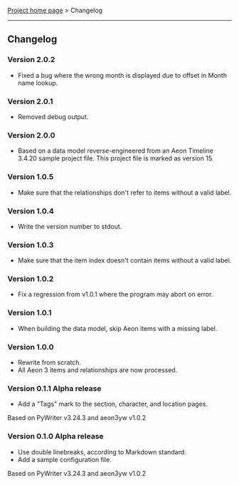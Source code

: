[Project home page](index) > Changelog

------------------------------------------------------------------------

## Changelog

### Version 2.0.2

- Fixed a bug where the wrong month is displayed due to offset in Month name lookup. 

### Version 2.0.1

- Removed debug output.

### Version 2.0.0

- Based on a data model reverse-engineered from an Aeon Timeline 3.4.20 
  sample project file. This project file is marked as version 15. 

### Version 1.0.5

- Make sure that the relationships don't refer to items without a valid label.

### Version 1.0.4

- Write the version number to stdout. 

### Version 1.0.3

- Make sure that the item index doesn't contain items without a valid label.

### Version 1.0.2

- Fix a regression from v1.0.1 where the program may abort on error.

### Version 1.0.1

- When building the data model, skip Aeon items with a missing label. 

### Version 1.0.0

- Rewrite from scratch.
- All Aeon 3 items and relationships are now processed.

### Version 0.1.1 Alpha release

- Add a "Tags" mark to the section, character, and location pages. 

Based on PyWriter v3.24.3 and aeon3yw v1.0.2

### Version 0.1.0 Alpha release

- Use double linebreaks, according to Markdown standard.
- Add a sample configuration file.

Based on PyWriter v3.24.3 and aeon3yw v1.0.2

